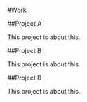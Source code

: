#Work

##Project A

This project is about this.

##Project B

This project is about this.

##Project B

This project is about this.
